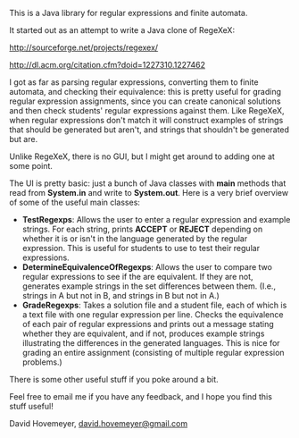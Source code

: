 This is a Java library for regular expressions and finite automata.

It started out as an attempt to write a Java clone of RegeXeX:

http://sourceforge.net/projects/regexex/

http://dl.acm.org/citation.cfm?doid=1227310.1227462

I got as far as parsing regular expressions, converting them to finite
automata, and checking their equivalence: this is pretty useful for
grading regular expression assignments, since you can create
canonical solutions and then check students' regular expressions
against them.  Like RegeXeX, when regular expressions don't match
it will construct examples of strings that should be generated but
aren't, and strings that shouldn't be generated but are.

Unlike RegeXeX, there is no GUI, but I might get around to adding one
at some point.

The UI is pretty basic: just a bunch of Java classes with **main**
methods that read from **System.in** and write to **System.out**.
Here is a very brief overview of some of the useful main classes:

* **TestRegexps**: Allows the user to enter a regular expression
  and example strings.  For each string, prints **ACCEPT** or
  **REJECT** depending on whether it is or isn't in the language
  generated by the regular expression.  This is useful for students
  to use to test their regular expressions.
* **DetermineEquivalenceOfRegexps**: Allows the user to compare
  two regular expressions to see if the are equivalent.
  If they are not, generates example strings in the
  set differences between them.  (I.e., strings in A but not in B,
  and strings in B but not in A.)
* **GradeRegexps**: Takes a solution file and a student file, each of
  which is a text file with one regular expression per line.
  Checks the equivalence of each pair of regular expressions
  and prints out a message stating whether they are equivalent,
  and if not, produces example strings illustrating the differences
  in the generated languages.  This is nice for grading
  an entire assignment (consisting of multiple regular expression
  problems.)

There is some other useful stuff if you poke around a bit.

Feel free to email me if you have any feedback, and I hope you find this
stuff useful!

David Hovemeyer, david.hovemeyer@gmail.com
